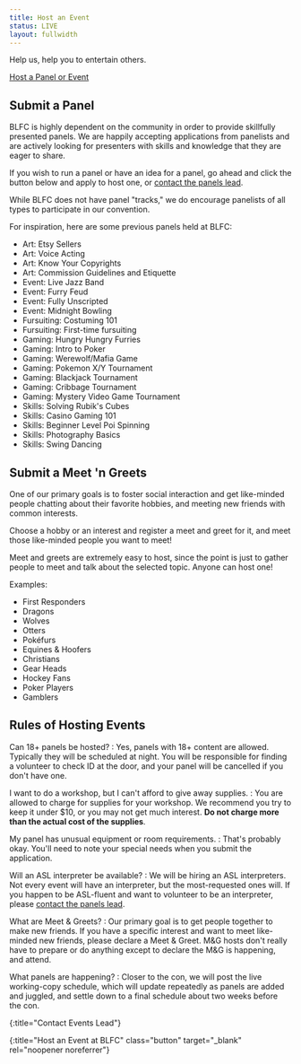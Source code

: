 ```yaml
---
title: Host an Event
status: LIVE
layout: fullwidth
---
```

<div class="one-full bg-one">
<div class="page-wrapper">

Help us, help you to entertain others.

[Host a Panel or Event][signuplink]

</div>
</div>

<div class="one-full bg-two">
<div class="page-wrapper">

## Submit a Panel

BLFC is highly dependent on the community in order to provide skillfully presented panels. We are happily accepting applications from panelists and are actively looking for presenters with skills and knowledge that they are eager to share.

If you wish to run a panel or have an idea for a panel, go ahead and click the button below and apply to host one, or [contact the panels lead][contactevents].

While BLFC does not have panel "tracks," we do encourage panelists of all types to participate in our convention.

For inspiration, here are some previous panels held at BLFC:
 - Art: Etsy Sellers
 - Art: Voice Acting
 - Art: Know Your Copyrights
 - Art: Commission Guidelines and Etiquette
 - Event: Live Jazz Band
 - Event: Furry Feud
 - Event: Fully Unscripted
 - Event: Midnight Bowling
 - Fursuiting: Costuming 101
 - Fursuiting: First-time fursuiting
 - Gaming: Hungry Hungry Furries
 - Gaming: Intro to Poker
 - Gaming: Werewolf/Mafia Game
 - Gaming: Pokemon X/Y Tournament
 - Gaming: Blackjack Tournament
 - Gaming: Cribbage Tournament
 - Gaming: Mystery Video Game Tournament
 - Skills: Solving Rubik's Cubes
 - Skills: Casino Gaming 101
 - Skills: Beginner Level Poi Spinning
 - Skills: Photography Basics
 - Skills: Swing Dancing

</div>
</div>

<div class="one-full bg-three">
<div class="page-wrapper">

## Submit a Meet 'n Greets

One of our primary goals is to foster social interaction and get like-minded people chatting about their favorite hobbies, and meeting new friends with common interests.

Choose a hobby or an interest and register a meet and greet for it, and meet those like-minded people you want to meet!

Meet and greets are extremely easy to host, since the point is just to gather people to meet and talk about the selected topic. Anyone can host one!

Examples:
 - First Responders
 - Dragons
 - Wolves
 - Otters
 - Pokéfurs
 - Equines &amp; Hoofers
 - Christians
 - Gear Heads
 - Hockey Fans
 - Poker Players
 - Gamblers

</div>
</div>

<div class="one-full bg-two">
<div class="page-wrapper">

## Rules of Hosting Events
<div class="accordion-list">

Can 18+ panels be hosted?
: Yes, panels with 18+ content are allowed. Typically they will be scheduled at night. You will be responsible for finding a volunteer to check ID at the door, and your panel will be cancelled if you don't have one.

I want to do a workshop, but I can't afford to give away supplies.
: You are allowed to charge for supplies for your workshop. We recommend you try to keep it under $10, or you may not get much interest. **Do not charge more than the actual cost of the supplies**.

My panel has unusual equipment or room requirements.
: That's probably okay. You'll need to note your special needs when you submit the application.

Will an ASL interpreter be available?
: We will be hiring an ASL interpreters. Not every event will have an interpreter, but the most-requested ones will. If you happen to be ASL-fluent and want to volunteer to be an interpreter, please [contact the panels lead][contactevents].

What are Meet &amp; Greets?
: Our primary goal is to get people together to make new friends. If you have a specific interest and want to meet like-minded new friends, please declare a Meet &amp; Greet. M&amp;G hosts don't really have to prepare or do anything except to declare the M&amp;G is happening, and attend.

What panels are happening?
: Closer to the con, we will post the live working-copy schedule, which will update repeatedly as panels are added and juggled, and settle down to a final schedule about two weeks before the con.

</div>

</div>
</div>

[contactevents]: /contact/
{:title="Contact Events Lead"}

[signuplink]: https://docs.google.com/forms/d/e/1FAIpQLSe4bfsDydMyg8Koj1D67I2P4ZixboELcM1tfb2F3cPYuaDm8Q/viewform?usp=send_form
{:title="Host an Event at BLFC" class="button" target="_blank" rel="noopener noreferrer"}